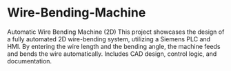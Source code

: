 # Wire-Bending-Machine
Automatic Wire Bending Machine (2D)
This project showcases the design of a fully automated 2D wire-bending system, utilizing a Siemens PLC and HMI. By entering the wire length and the bending angle, the machine feeds and bends the wire automatically. Includes CAD design, control logic, and documentation.
